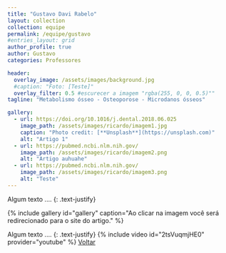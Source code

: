 ```yaml
---
title: "Gustavo Davi Rabelo"
layout: collection
collection: equipe
permalink: /equipe/gustavo
#entries_layout: grid
author_profile: true
author: Gustavo
categories: Professores

header:
  overlay_image: /assets/images/background.jpg
  #caption: "Foto: [Teste]"
  overlay_filter: 0.5 #escurecer a imagem "rgba(255, 0, 0, 0.5)""
tagline: "Metabolismo ósseo - Osteoporose - Microdanos ósseos"

gallery:
  - url: https://doi.org/10.1016/j.dental.2018.06.025
    image_path: /assets/images/ricardo/imagem1.jpg
    caption: "Photo credit: [**Unsplash**](https://unsplash.com)"
    alt: "Artigo 1"
  - url: https://pubmed.ncbi.nlm.nih.gov/
    image_path: /assets/images/ricardo/imagem2.png
    alt: "Artigo auhuahe"
  - url: https://pubmed.ncbi.nlm.nih.gov/
    image_path: /assets/images/ricardo/imagem3.png
    alt: "Teste"
---
```

Algum texto ....
{: .text-justify}

{% include gallery id="gallery" caption="Ao clicar na imagem você será redirecionado para o site do artigo." %}

Algum texto ....
{: .text-justify}
{% include video id="2tsVuqmjHE0" provider="youtube" %}
<a href="/laces/equipe" class="btn btn--danger">Voltar</a>
